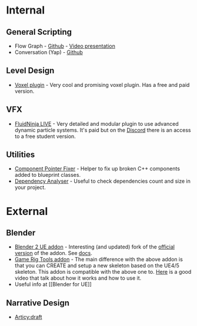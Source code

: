 
# Internal

## General Scripting
- Flow Graph - [Github](https://github.com/MothCocoon/FlowGraph) - [Video presentation](https://www.youtube.com/watch?v=BAqhccgKx_k)
- Conversation (Yap) - [Github](https://github.com/HomerJohnston/UE-FlowYap)
## Level Design
- [Voxel plugin](https://voxelplugin.com/) - Very cool and promising voxel plugin. Has a free and paid version.
## VFX
- [FluidNinja LIVE](https://www.fab.com/listings/80fcf53e-49f7-4635-a71c-ba81280c6618) - Very detailed and modular plugin to use advanced dynamic particle systems. It's paid but on the [Discord](https://discord.gg/rgEtwua2tu) there is an access to a free student version.
## Utilities
- [Component Pointer Fixer](https://github.com/Duroxxigar/ComponentPointerFixer) - Helper to fix up broken C++ components added to blueprint classes.
- [Dependency Analyser](https://github.com/alessianigretti/DependencyAnalyser) - Useful to check dependencies count and size in your project.

# External
## Blender
- [Blender 2 UE addon](https://github.com/poly-hammer/BlenderTools) - Interesting (and updated) fork of the [official version](https://github.com/EpicGamesExt/BlenderTools) of the addon. See [docs](https://poly-hammer.github.io/BlenderTools/).
- [Game Rig Tools addon](https://toshicg.gumroad.com/l/game_rig_tools) - The main difference with the above addon is that you can CREATE and setup a new skeleton based on the UE4/5 skeleton. This addon is compatible with the above one to. [Here](https://www.youtube.com/watch?v=U23WyAd8o_8) is a good video that talk about how it works and how to use it.
- Useful info at [[Blender for UE]]

## Narrative Design
- [Articy:draft](https://www.articy.com/en/)
